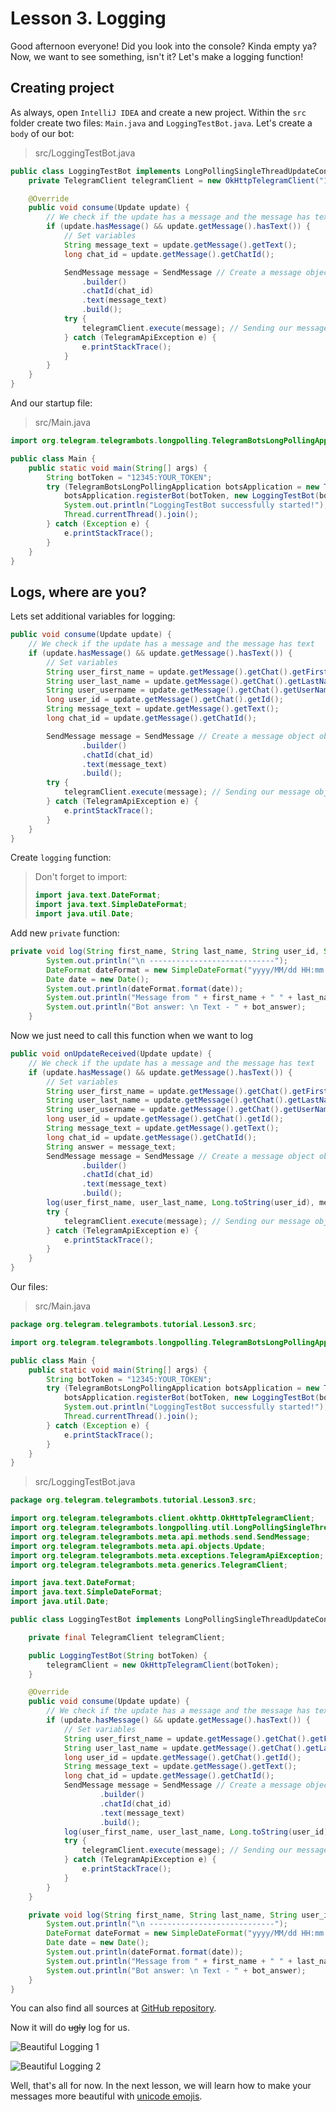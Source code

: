 # Lesson 3. Logging

Good afternoon everyone!
Did you look into the console? 
Kinda empty ya? 
Now, we want to see something, isn't it? 
Let's make a logging function!

## Creating project

As always, open `IntelliJ IDEA` and create a new project. 
Within the `src` folder create two files: `Main.java` and `LoggingTestBot.java`. 
Let's create a `body` of our bot:

> src/LoggingTestBot.java

```java
public class LoggingTestBot implements LongPollingSingleThreadUpdateConsumer {
    private TelegramClient telegramClient = new OkHttpTelegramClient("12345:YOUR_TOKEN");

    @Override
    public void consume(Update update) {
        // We check if the update has a message and the message has text
        if (update.hasMessage() && update.getMessage().hasText()) {
            // Set variables
            String message_text = update.getMessage().getText();
            long chat_id = update.getMessage().getChatId();

            SendMessage message = SendMessage // Create a message object object
                .builder()
                .chatId(chat_id)
                .text(message_text)
                .build();
            try {
                telegramClient.execute(message); // Sending our message object to user
            } catch (TelegramApiException e) {
                e.printStackTrace();
            }
        }
    }
}
```

And our startup file:

> src/Main.java

```java
import org.telegram.telegrambots.longpolling.TelegramBotsLongPollingApplication;

public class Main {
    public static void main(String[] args) {
        String botToken = "12345:YOUR_TOKEN";
        try (TelegramBotsLongPollingApplication botsApplication = new TelegramBotsLongPollingApplication()) {
            botsApplication.registerBot(botToken, new LoggingTestBot(botToken));
            System.out.println("LoggingTestBot successfully started!");
            Thread.currentThread().join();
        } catch (Exception e) {
            e.printStackTrace();
        }
    }
}
```

## Logs, where are you?

Lets set additional variables for logging:

```java
public void consume(Update update) {
    // We check if the update has a message and the message has text
    if (update.hasMessage() && update.getMessage().hasText()) {
        // Set variables
        String user_first_name = update.getMessage().getChat().getFirstName();
        String user_last_name = update.getMessage().getChat().getLastName();
        String user_username = update.getMessage().getChat().getUserName();
        long user_id = update.getMessage().getChat().getId();
        String message_text = update.getMessage().getText();
        long chat_id = update.getMessage().getChatId();

        SendMessage message = SendMessage // Create a message object object
                .builder()
                .chatId(chat_id)
                .text(message_text)
                .build();
        try {
            telegramClient.execute(message); // Sending our message object to user
        } catch (TelegramApiException e) {
            e.printStackTrace();
        }
    }
}
```

Create `logging` function:

> Don't forget to import:
>
> ```java
> import java.text.DateFormat;
> import java.text.SimpleDateFormat;
> import java.util.Date;
> ```

Add new `private` function:

```java
private void log(String first_name, String last_name, String user_id, String txt, String bot_answer) {
        System.out.println("\n ----------------------------");
        DateFormat dateFormat = new SimpleDateFormat("yyyy/MM/dd HH:mm:ss");
        Date date = new Date();
        System.out.println(dateFormat.format(date));
        System.out.println("Message from " + first_name + " " + last_name + ". (id = " + user_id + ") \n Text - " + txt);
        System.out.println("Bot answer: \n Text - " + bot_answer);
    }
```

Now we just need to call this function when we want to log

```java
public void onUpdateReceived(Update update) {
    // We check if the update has a message and the message has text
    if (update.hasMessage() && update.getMessage().hasText()) {
        // Set variables
        String user_first_name = update.getMessage().getChat().getFirstName();
        String user_last_name = update.getMessage().getChat().getLastName();
        String user_username = update.getMessage().getChat().getUserName();
        long user_id = update.getMessage().getChat().getId();
        String message_text = update.getMessage().getText();
        long chat_id = update.getMessage().getChatId();
        String answer = message_text;
        SendMessage message = SendMessage // Create a message object object
                .builder()
                .chatId(chat_id)
                .text(message_text)
                .build();
        log(user_first_name, user_last_name, Long.toString(user_id), message_text, answer);
        try {
            telegramClient.execute(message); // Sending our message object to user
        } catch (TelegramApiException e) {
            e.printStackTrace();
        }
    }
}
```

Our files:

> src/Main.java

```java
package org.telegram.telegrambots.tutorial.Lesson3.src;

import org.telegram.telegrambots.longpolling.TelegramBotsLongPollingApplication;

public class Main {
    public static void main(String[] args) {
        String botToken = "12345:YOUR_TOKEN";
        try (TelegramBotsLongPollingApplication botsApplication = new TelegramBotsLongPollingApplication()) {
            botsApplication.registerBot(botToken, new LoggingTestBot(botToken));
            System.out.println("LoggingTestBot successfully started!");
            Thread.currentThread().join();
        } catch (Exception e) {
            e.printStackTrace();
        }
    }
}
```

> src/LoggingTestBot.java

```java
package org.telegram.telegrambots.tutorial.Lesson3.src;

import org.telegram.telegrambots.client.okhttp.OkHttpTelegramClient;
import org.telegram.telegrambots.longpolling.util.LongPollingSingleThreadUpdateConsumer;
import org.telegram.telegrambots.meta.api.methods.send.SendMessage;
import org.telegram.telegrambots.meta.api.objects.Update;
import org.telegram.telegrambots.meta.exceptions.TelegramApiException;
import org.telegram.telegrambots.meta.generics.TelegramClient;

import java.text.DateFormat;
import java.text.SimpleDateFormat;
import java.util.Date;

public class LoggingTestBot implements LongPollingSingleThreadUpdateConsumer {

    private final TelegramClient telegramClient;

    public LoggingTestBot(String botToken) {
        telegramClient = new OkHttpTelegramClient(botToken);
    }

    @Override
    public void consume(Update update) {
        // We check if the update has a message and the message has text
        if (update.hasMessage() && update.getMessage().hasText()) {
            // Set variables
            String user_first_name = update.getMessage().getChat().getFirstName();
            String user_last_name = update.getMessage().getChat().getLastName();
            long user_id = update.getMessage().getChat().getId();
            String message_text = update.getMessage().getText();
            long chat_id = update.getMessage().getChatId();
            SendMessage message = SendMessage // Create a message object object
                    .builder()
                    .chatId(chat_id)
                    .text(message_text)
                    .build();
            log(user_first_name, user_last_name, Long.toString(user_id), message_text, message_text);
            try {
                telegramClient.execute(message); // Sending our message object to user
            } catch (TelegramApiException e) {
                e.printStackTrace();
            }
        }
    }

    private void log(String first_name, String last_name, String user_id, String txt, String bot_answer) {
        System.out.println("\n ----------------------------");
        DateFormat dateFormat = new SimpleDateFormat("yyyy/MM/dd HH:mm:ss");
        Date date = new Date();
        System.out.println(dateFormat.format(date));
        System.out.println("Message from " + first_name + " " + last_name + ". (id = " + user_id + ") \n Text - " + txt);
        System.out.println("Bot answer: \n Text - " + bot_answer);
    }
}
```

You can also find all sources at [GitHub repository](https://github.com/rubenlagus/TelegramBotsDocumentation/tree/main/java-telegram-bot-tutorial).

Now it will do ~~ugly~~ log for us.

![Beautiful Logging 1](bot_logging_1.png)

![Beautiful Logging 2](bot_logging_2.png)

Well, that's all for now. 
In the next lesson, 
we will learn how to make your messages more beautiful with [unicode emojis](https://en.wikipedia.org/wiki/Emoji).

